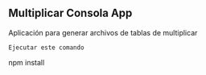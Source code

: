 

## Multiplicar Consola App

Aplicación para generar archivos de tablas de multiplicar


```
Ejecutar este comando
```
npm install